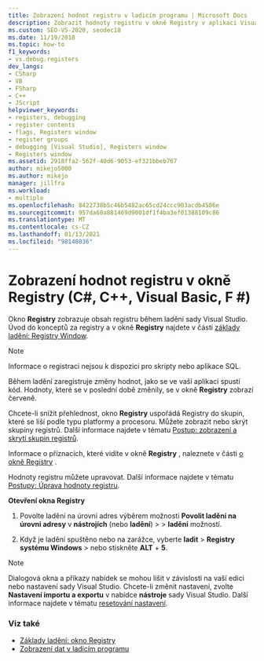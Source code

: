 ```yaml
---
title: Zobrazení hodnot registru v ladicím programu | Microsoft Docs
description: Zobrazit hodnoty registru v okně Registry v aplikaci Visual Studio. Během ladění zaregistruje změny hodnot, jako se ve vaší aplikaci spustí kód.
ms.custom: SEO-VS-2020, seodec18
ms.date: 11/19/2018
ms.topic: how-to
f1_keywords:
- vs.debug.registers
dev_langs:
- CSharp
- VB
- FSharp
- C++
- JScript
helpviewer_keywords:
- registers, debugging
- register contents
- flags, Registers window
- register groups
- debugging [Visual Studio], Registers window
- Registers window
ms.assetid: 2918ffa2-562f-40d6-9053-ef321bbeb767
author: mikejo5000
ms.author: mikejo
manager: jillfra
ms.workload:
- multiple
ms.openlocfilehash: 8422738b5c46b5482ac65cd24ccc903acdb4506e
ms.sourcegitcommit: 957da60a881469d9001df1f4ba3ef01388109c86
ms.translationtype: MT
ms.contentlocale: cs-CZ
ms.lasthandoff: 01/13/2021
ms.locfileid: "98148036"
---
```

# <a name="view-register-values-in-the-registers-window-c-c-visual-basic-f"></a>Zobrazení hodnot registru v okně Registry (C#, C++, Visual Basic, F #)

Okno **Registry** zobrazuje obsah registru během ladění sady Visual Studio. Úvod do konceptů za registry a v okně **Registry** najdete v části [základy ladění: Registry Window](../debugger/debugging-basics-registers-window.md).

> [!NOTE]
> Informace o registraci nejsou k dispozici pro skripty nebo aplikace SQL.

Během ladění zaregistruje změny hodnot, jako se ve vaší aplikaci spustí kód. Hodnoty, které se v poslední době změnily, se v okně **Registry** zobrazí červeně.

Chcete-li snížit přehlednost, okno **Registry** uspořádá Registry do skupin, které se liší podle typu platformy a procesoru. Můžete zobrazit nebo skrýt skupiny registrů. Další informace najdete v tématu [Postup: zobrazení a skrytí skupin registrů](../debugger/how-to-display-and-hide-register-groups.md).

Informace o příznacích, které vidíte v okně **Registry** , naleznete v části [o okně Registry](../debugger/debugging-basics-registers-window.md) .

Hodnoty registru můžete upravovat. Další informace najdete v tématu [Postupy: Úprava hodnoty registru](../debugger/how-to-edit-a-register-value.md).

**Otevření okna Registry**

1. Povolte ladění na úrovni adres výběrem možnosti **Povolit ladění na úrovni adresy** v **nástrojích** (nebo **ladění**) >   >  **ladění** možností.

1. Když je ladění spuštěno nebo na zarážce, vyberte **ladit**  >  **Registry systému Windows**  >  nebo stiskněte **ALT** + **5**.

>[!NOTE]
>Dialogová okna a příkazy nabídek se mohou lišit v závislosti na vaší edici nebo nastavení sady Visual Studio. Chcete-li změnit nastavení, zvolte **Nastavení importu a exportu** v nabídce **nástroje** sady Visual Studio. Další informace najdete v tématu [resetování nastavení](../ide/environment-settings.md#reset-settings).

### <a name="see-also"></a>Viz také

- [Základy ladění: okno Registry](../debugger/debugging-basics-registers-window.md)
- [Zobrazení dat v ladicím programu](../debugger/viewing-data-in-the-debugger.md)
